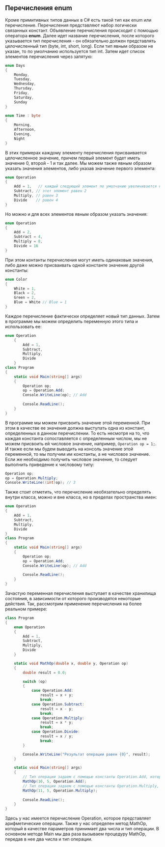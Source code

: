 ## Перечисления enum

Кроме примитивных типов данных в C# есть такой тип как enum или перечисление. Перечисления представляют набор логически связанных констант. 
Объявление перечисления происходит с помощью оператора **enum**. Далее идет название перечисления, после которого указывается тип перечисления - он обязательно 
должен представлять целочисленный тип (byte, int, short, long). Если тип явным образом не указан, то по умолчанию используется тип int. 
Затем идет список элементов перечисления через запятую:

```cs
enum Days
{
    Monday,
    Tuesday,
    Wednesday,
    Thursday,
    Friday,
    Saturday,
    Sunday
}
 
enum Time : byte
{
    Morning,
    Afternoon,
    Evening,
    Night
}
```

В этих примерах каждому элементу перечисления присваивается целочисленное значение, причем первый элемент будет иметь значение 0, 
второй - 1 и так далее. Мы можем также явным образом указать значения элементов, либо указав значение первого элемента:

```cs
enum Operation
{ 
    Add = 1,   // каждый следующий элемент по умолчанию увеличивается на единицу
    Subtract, // этот элемент равен 2
    Multiply, // равен 3
    Divide    // равен 4
}
```

Но можно и для всех элементов явным образом указать значения:

```cs
enum Operation
{ 
    Add = 2,
    Subtract = 4,
    Multiply = 8,
    Divide = 16
}
```

При этом контанты перечисления могут иметь одинаковые значения, либо даже можно присваивать одной константе значение другой константы:

```cs
enum Color
{
    White = 1,
    Black = 2,
    Green = 2,
    Blue = White // Blue = 1
}
```

Каждое перечисление фактически определяет новый тип данных. Затем в программе мы можем определить переменную этого типа и использовать ее:

```cs
enum Operation
    {
        Add = 1,
        Subtract,
        Multiply,
        Divide
    }
class Program
{
    static void Main(string[] args)
    {
        Operation op;
        op = Operation.Add;
        Console.WriteLine(op); // Add
        
        Console.ReadLine();
    }  
}
```

В программе мы можем присвоить значение этой переменной. При этом в качестве ее значения должна выступать одна из констант, определенных в данном перечислении. То есть несмотря на то, что каждая константа сопоставляется с определенным числом, 
мы не можем присвоить ей числовое значение, например, `Operation op = 1;`. И также если мы будем выводить на консоль значение этой переменной, то мы получим 
им константы, а не числовое значение. Если же необходимо получить числовое значение, то следует выполнить приведение к числовому типу:

```cs
Operation op;
op = Operation.Multiply;
Console.WriteLine((int)op); // 3
```

Также стоит отметить, что перечисление необязательно определять внутри класса, можно и вне класса, но в пределах пространства имен:

```cs
enum Operation
{
    Add = 1,
    Subtract,
    Multiply,
    Divide
}
class Program
{    
    static void Main(string[] args)
    {
        Operation op;
        op = Operation.Add;
        Console.WriteLine(op); // Add
        
        Console.ReadLine();
    }  
}
```

Зачастую переменная перечисления выступает в качестве хранилища состояния, в зависимости от которого производятся некоторые действия. 
Так, рассмотрим применение перечисления на более реальном примере:

```cs
class Program
{
    enum Operation
    {
        Add = 1,
        Subtract,
        Multiply,
        Divide
    }

    static void MathOp(double x, double y, Operation op)
    {
        double result = 0.0;

        switch (op)
        {
            case Operation.Add:
                result = x + y;
                break;
            case Operation.Subtract:
                result = x - y;
                break;
            case Operation.Multiply:
                result = x * y;
                break;
            case Operation.Divide:
                result = x / y;
                break;
        }

        Console.WriteLine("Результат операции равен {0}", result);
    }

    static void Main(string[] args)
    {
        // Тип операции задаем с помощью константы Operation.Add, которая равна 1
        MathOp(10, 5, Operation.Add);
        // Тип операции задаем с помощью константы Operation.Multiply, которая равна 3
        MathOp(11, 5, Operation.Multiply);
            
        Console.ReadLine();
    }  
}
```

Здесь у нас имеется перечисление Operation, которое представляет арифметические операции. Также у нас определен метод MathOp, который 
в качестве параметров принимает два числа и тип операции. В основном методе Main мы два раза вызываем процедуру MathOp, передав в нее 
два числа и тип операции.

